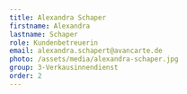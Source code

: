 ```yaml
---
title: Alexandra Schaper
firstname: Alexandra
lastname: Schaper
role: Kundenbetreuerin
email: alexandra.schapert@avancarte.de
photo: /assets/media/alexandra-schaper.jpg
group: 3-Verkausinnendienst
order: 2
---
```

